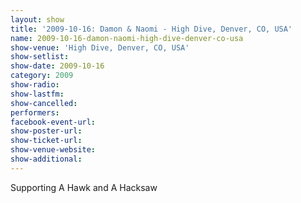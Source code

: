 ```yaml
---
layout: show
title: '2009-10-16: Damon & Naomi - High Dive, Denver, CO, USA'
name: 2009-10-16-damon-naomi-high-dive-denver-co-usa
show-venue: 'High Dive, Denver, CO, USA'
show-setlist: 
show-date: 2009-10-16
category: 2009
show-radio: 
show-lastfm: 
show-cancelled: 
performers: 
facebook-event-url: 
show-poster-url: 
show-ticket-url: 
show-venue-website: 
show-additional: 
---
```


Supporting A Hawk and A Hacksaw